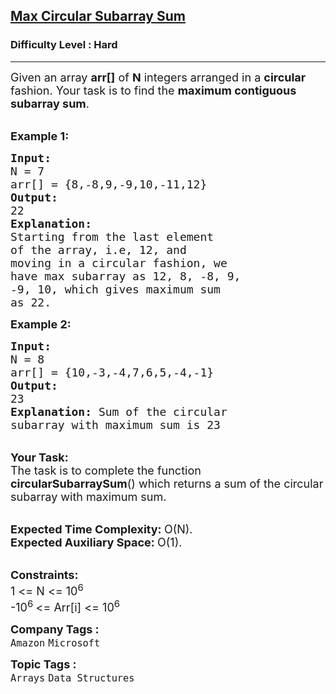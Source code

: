 <h2><a href="https://practice.geeksforgeeks.org/problems/max-circular-subarray-sum-1587115620/1?utm_source=geeksforgeeks&utm_medium=article_practice_tab&utm_campaign=article_practice_tab">Max Circular Subarray Sum</a></h2><h3>Difficulty Level : Hard</h3><hr><div class="problems_problem_content__Xm_eO"><p><span style="font-size: 18px;">Given an array <strong>arr[]</strong> of <strong>N</strong> integers arranged in a <strong>circular</strong> fashion. Your task is to find&nbsp;the <strong>maximum contiguous subarray sum</strong>.</span></p>
<p><br><span style="font-size: 18px;"><strong>Example 1:</strong></span></p>
<pre><span style="font-size: 18px;"><strong>Input:
</strong>N = 7
arr[] = {8,-8,9,-9,10,-11,12}
<strong>Output:
</strong>22<strong>
Explanation:
</strong></span><span style="font-size: 18px;">Starting from the last element
of the array, i.e, 12, and 
moving in a circular fashion, we 
have max subarray as 12, 8, -8, 9, 
-9, 10, which gives maximum sum 
as 22.</span></pre>
<p><span style="font-size: 18px;"><strong>Example 2:</strong></span></p>
<pre><span style="font-size: 18px;"><strong>Input:
</strong>N = 8
arr[] = {10,-3,-4,7,6,5,-4,-1}
<strong>Output:
</strong>23<strong>
Explanation: </strong>Sum of the circular 
subarray with maximum sum is 23</span>
</pre>
<p><br><span style="font-size: 18px;"><strong>Your Task:</strong><br>The task is to complete the function <strong>circularSubarraySum</strong>() which returns a sum of the circular subarray with maximum sum.</span></p>
<p><br><span style="font-size: 18px;"><strong>Expected Time Complexity:&nbsp;</strong>O(N).<br><strong>Expected Auxiliary Space:&nbsp;</strong>O(1).</span></p>
<p><br><span style="font-size: 18px;"><strong>Constraints:</strong><br>1 &lt;= N &lt;= 10<sup>6</sup><br>-10<sup>6 </sup>&lt;= Arr[i] &lt;= 10<sup>6</sup></span></p></div><p><span style=font-size:18px><strong>Company Tags : </strong><br><code>Amazon</code>&nbsp;<code>Microsoft</code>&nbsp;<br><p><span style=font-size:18px><strong>Topic Tags : </strong><br><code>Arrays</code>&nbsp;<code>Data Structures</code>&nbsp;